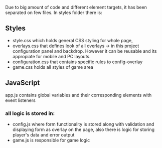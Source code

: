 Due to big amount of code and different element targets, it has been separated on few files. In styles folder there is: 
## Styles
 - style.css which holds general CSS styling for whole page,
 - overlays.css that defines look of all overlays -> in this project configuration panel and backdrop. However it can be reusable and its appropiate for mobile and PC layouts.
 - configuration.css that contains specific rules to config-overlay
 - game.css holds all styles of game area
 ## JavaScript
app.js contains global variables and their corresponding elements with event listeners
 ### all logic is stored in:
 - config.js where form functionality is stored along with validation and displaying form as overlay on the page, also there is logic for storing player's data and error output
 - game.js is responsible for game logic